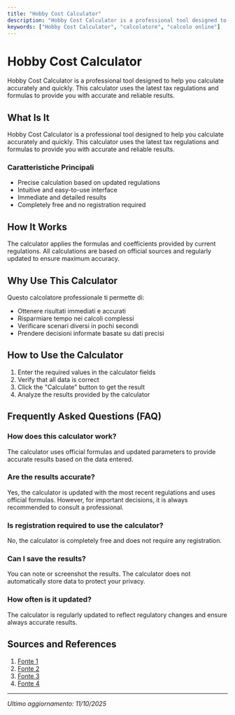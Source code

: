 ```yaml
---
title: "Hobby Cost Calculator"
description: "Hobby Cost Calculator is a professional tool designed to help you calculate accurately and quickly. This calculator uses the latest tax regulations and formulas to provide you with accurate and reliable results."
keywords: ["Hobby Cost Calculator", "calcolatore", "calcolo online"]
---
```


# Hobby Cost Calculator

Hobby Cost Calculator is a professional tool designed to help you calculate accurately and quickly. This calculator uses the latest tax regulations and formulas to provide you with accurate and reliable results.

## What Is It

Hobby Cost Calculator is a professional tool designed to help you calculate accurately and quickly. This calculator uses the latest tax regulations and formulas to provide you with accurate and reliable results.

### Caratteristiche Principali

- Precise calculation based on updated regulations
- Intuitive and easy-to-use interface
- Immediate and detailed results
- Completely free and no registration required

## How It Works

The calculator applies the formulas and coefficients provided by current regulations. All calculations are based on official sources and regularly updated to ensure maximum accuracy.

## Why Use This Calculator

Questo calcolatore professionale ti permette di:

- Ottenere risultati immediati e accurati
- Risparmiare tempo nei calcoli complessi
- Verificare scenari diversi in pochi secondi
- Prendere decisioni informate basate su dati precisi

## How to Use the Calculator

1. Enter the required values in the calculator fields
2. Verify that all data is correct
3. Click the "Calculate" button to get the result
4. Analyze the results provided by the calculator

## Frequently Asked Questions (FAQ)

### How does this calculator work?

The calculator uses official formulas and updated parameters to provide accurate results based on the data entered.

### Are the results accurate?

Yes, the calculator is updated with the most recent regulations and uses official formulas. However, for important decisions, it is always recommended to consult a professional.

### Is registration required to use the calculator?

No, the calculator is completely free and does not require any registration.

### Can I save the results?

You can note or screenshot the results. The calculator does not automatically store data to protect your privacy.

### How often is it updated?

The calculator is regularly updated to reflect regulatory changes and ensure always accurate results.

## Sources and References

1. [Fonte 1](https://www.voya.com/tool/budget-calculator)
2. [Fonte 2](https://www.hobbyonthego.com/elements/cost-calculator/)
3. [Fonte 3](https://www.upskillist.com/blog/how-to-estimate-start-up-costs-for-hobby-businesses/)
4. [Fonte 4](https://hobbybudget.com/)

---

*Ultimo aggiornamento: 11/10/2025*
